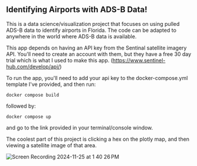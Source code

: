 ## Identifying Airports with ADS-B Data!

This is a data science/visualization project that focuses on using pulled ADS-B data to identify airports in Florida. 
The code can be adapted to anywhere in the world where ADS-B data is available.

This app depends on having an API key from the Sentinal satellite imagery API. You'll need to create an account with them, but they have a free 30 day trial which is what I used to make this app. (https://www.sentinel-hub.com/develop/api/) 

To run the app, you'll need to add your api key to the docker-compose.yml template I've provided, and then run:
```
docker compose build
```
followed by:
```
docker compose up
```
and go to the link provided in your terminal/console window.

The coolest part of this project is clicking a hex on the plotly map, and then viewing a satellite image of that area.

![Screen Recording 2024-11-25 at 1 40 26 PM](https://github.com/user-attachments/assets/e602f521-187f-4001-9d16-5ecb9240df35)
